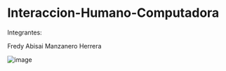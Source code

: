 # Interaccion-Humano-Computadora


Integrantes:

Fredy Abisai Manzanero Herrera

![image](https://user-images.githubusercontent.com/72423402/214990538-65b96ee5-c9bc-408c-9a4e-9d6f79f04345.png)
